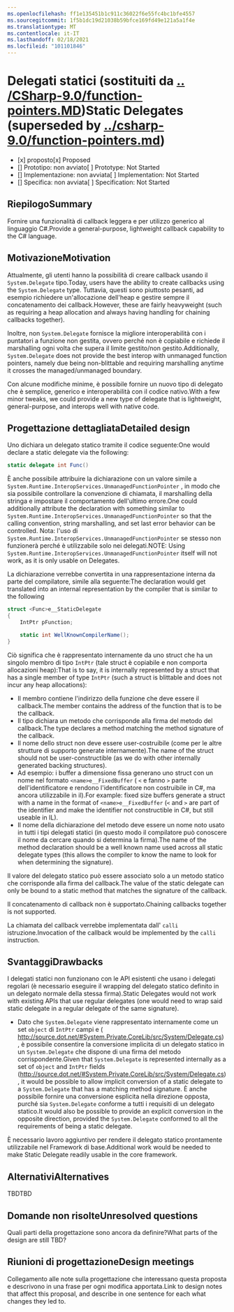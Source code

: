 ```yaml
---
ms.openlocfilehash: ff1e135451b1c911c36022f6e55fc4bc1bfe4557
ms.sourcegitcommit: 1f5b1dc19d21038b59bfce169fd49e121a5a1f4e
ms.translationtype: MT
ms.contentlocale: it-IT
ms.lasthandoff: 02/18/2021
ms.locfileid: "101101846"
---
```

# <a name="static-delegates-superseded-by-csharp-90function-pointersmd"></a><span data-ttu-id="9f47b-101">Delegati statici (sostituiti da [.. /CSharp-9.0/function-pointers.MD](../csharp-9.0/function-pointers.md))</span><span class="sxs-lookup"><span data-stu-id="9f47b-101">Static Delegates (superseded by [../csharp-9.0/function-pointers.md](../csharp-9.0/function-pointers.md))</span></span>

* <span data-ttu-id="9f47b-102">[x] proposto</span><span class="sxs-lookup"><span data-stu-id="9f47b-102">[x] Proposed</span></span>
* <span data-ttu-id="9f47b-103">[] Prototipo: non avviato</span><span class="sxs-lookup"><span data-stu-id="9f47b-103">[ ] Prototype: Not Started</span></span>
* <span data-ttu-id="9f47b-104">[] Implementazione: non avviata</span><span class="sxs-lookup"><span data-stu-id="9f47b-104">[ ] Implementation: Not Started</span></span>
* <span data-ttu-id="9f47b-105">[] Specifica: non avviata</span><span class="sxs-lookup"><span data-stu-id="9f47b-105">[ ] Specification: Not Started</span></span>

## <a name="summary"></a><span data-ttu-id="9f47b-106">Riepilogo</span><span class="sxs-lookup"><span data-stu-id="9f47b-106">Summary</span></span>
[summary]: #summary

<span data-ttu-id="9f47b-107">Fornire una funzionalità di callback leggera e per utilizzo generico al linguaggio C#.</span><span class="sxs-lookup"><span data-stu-id="9f47b-107">Provide a general-purpose, lightweight callback capability to the C# language.</span></span>

## <a name="motivation"></a><span data-ttu-id="9f47b-108">Motivazione</span><span class="sxs-lookup"><span data-stu-id="9f47b-108">Motivation</span></span>
[motivation]: #motivation

<span data-ttu-id="9f47b-109">Attualmente, gli utenti hanno la possibilità di creare callback usando il `System.Delegate` tipo.</span><span class="sxs-lookup"><span data-stu-id="9f47b-109">Today, users have the ability to create callbacks using the `System.Delegate` type.</span></span> <span data-ttu-id="9f47b-110">Tuttavia, questi sono piuttosto pesanti, ad esempio richiedere un'allocazione dell'heap e gestire sempre il concatenamento dei callback.</span><span class="sxs-lookup"><span data-stu-id="9f47b-110">However, these are fairly heavyweight (such as requiring a heap allocation and always having handling for chaining callbacks together).</span></span>

<span data-ttu-id="9f47b-111">Inoltre, non `System.Delegate` fornisce la migliore interoperabilità con i puntatori a funzione non gestita, ovvero perché non è copiabile e richiede il marshalling ogni volta che supera il limite gestito/non gestito.</span><span class="sxs-lookup"><span data-stu-id="9f47b-111">Additionally, `System.Delegate` does not provide the best interop with unmanaged function pointers, namely due being non-blittable and requiring marshalling anytime it crosses the managed/unmanaged boundary.</span></span>

<span data-ttu-id="9f47b-112">Con alcune modifiche minime, è possibile fornire un nuovo tipo di delegato che è semplice, generico e interoperabilità con il codice nativo.</span><span class="sxs-lookup"><span data-stu-id="9f47b-112">With a few minor tweaks, we could provide a new type of delegate that is lightweight, general-purpose, and interops well with native code.</span></span>

## <a name="detailed-design"></a><span data-ttu-id="9f47b-113">Progettazione dettagliata</span><span class="sxs-lookup"><span data-stu-id="9f47b-113">Detailed design</span></span>
[design]: #detailed-design

<span data-ttu-id="9f47b-114">Uno dichiara un delegato statico tramite il codice seguente:</span><span class="sxs-lookup"><span data-stu-id="9f47b-114">One would declare a static delegate via the following:</span></span>

```C#
static delegate int Func()
```

<span data-ttu-id="9f47b-115">È anche possibile attribuire la dichiarazione con un valore simile a `System.Runtime.InteropServices.UnmanagedFunctionPointer` , in modo che sia possibile controllare la convenzione di chiamata, il marshalling della stringa e impostare il comportamento dell'ultimo errore.</span><span class="sxs-lookup"><span data-stu-id="9f47b-115">One could additionally attribute the declaration with something similar to `System.Runtime.InteropServices.UnmanagedFunctionPointer` so that the calling convention, string marshalling, and set last error behavior can be controlled.</span></span> <span data-ttu-id="9f47b-116">Nota: l'uso di `System.Runtime.InteropServices.UnmanagedFunctionPointer` se stesso non funzionerà perché è utilizzabile solo nei delegati.</span><span class="sxs-lookup"><span data-stu-id="9f47b-116">NOTE: Using `System.Runtime.InteropServices.UnmanagedFunctionPointer` itself will not work, as it is only usable on Delegates.</span></span>

<span data-ttu-id="9f47b-117">La dichiarazione verrebbe convertita in una rappresentazione interna da parte del compilatore, simile alla seguente:</span><span class="sxs-lookup"><span data-stu-id="9f47b-117">The declaration would get translated into an internal representation by the compiler that is similar to the following</span></span>

```C#
struct <Func>e__StaticDelegate
{
    IntPtr pFunction;

    static int WellKnownCompilerName();
}
```

<span data-ttu-id="9f47b-118">Ciò significa che è rappresentato internamente da uno struct che ha un singolo membro di tipo `IntPtr` (tale struct è copiabile e non comporta allocazioni heap):</span><span class="sxs-lookup"><span data-stu-id="9f47b-118">That is to say, it is internally represented by a struct that has a single member of type `IntPtr` (such a struct is blittable and does not incur any heap allocations):</span></span>
* <span data-ttu-id="9f47b-119">Il membro contiene l'indirizzo della funzione che deve essere il callback.</span><span class="sxs-lookup"><span data-stu-id="9f47b-119">The member contains the address of the function that is to be the callback.</span></span>
* <span data-ttu-id="9f47b-120">Il tipo dichiara un metodo che corrisponde alla firma del metodo del callback.</span><span class="sxs-lookup"><span data-stu-id="9f47b-120">The type declares a method matching the method signature of the callback.</span></span>
* <span data-ttu-id="9f47b-121">Il nome dello struct non deve essere user-costruibile (come per le altre strutture di supporto generate internamente).</span><span class="sxs-lookup"><span data-stu-id="9f47b-121">The name of the struct should not be user-constructible (as we do with other internally generated backing structures).</span></span>
 * <span data-ttu-id="9f47b-122">Ad esempio: i buffer a dimensione fissa generano uno struct con un nome nel formato `<name>e__FixedBuffer` ( `<` e fanno `>` parte dell'identificatore e rendono l'identificatore non costruibile in C#, ma ancora utilizzabile in il).</span><span class="sxs-lookup"><span data-stu-id="9f47b-122">For example: fixed size buffers generate a struct with a name in the format of `<name>e__FixedBuffer` (`<` and `>` are part of the identifier and make the identifier not constructible in C#, but still useable in IL).</span></span>
* <span data-ttu-id="9f47b-123">Il nome della dichiarazione del metodo deve essere un nome noto usato in tutti i tipi delegati statici (in questo modo il compilatore può conoscere il nome da cercare quando si determina la firma).</span><span class="sxs-lookup"><span data-stu-id="9f47b-123">The name of the method declaration should be a well known name used across all static delegate types (this allows the compiler to know the name to look for when determining the signature).</span></span>

<span data-ttu-id="9f47b-124">Il valore del delegato statico può essere associato solo a un metodo statico che corrisponde alla firma del callback.</span><span class="sxs-lookup"><span data-stu-id="9f47b-124">The value of the static delegate can only be bound to a static method that matches the signature of the callback.</span></span>

<span data-ttu-id="9f47b-125">Il concatenamento di callback non è supportato.</span><span class="sxs-lookup"><span data-stu-id="9f47b-125">Chaining callbacks together is not supported.</span></span>

<span data-ttu-id="9f47b-126">La chiamata del callback verrebbe implementata dall' `calli` istruzione.</span><span class="sxs-lookup"><span data-stu-id="9f47b-126">Invocation of the callback would be implemented by the `calli` instruction.</span></span>

## <a name="drawbacks"></a><span data-ttu-id="9f47b-127">Svantaggi</span><span class="sxs-lookup"><span data-stu-id="9f47b-127">Drawbacks</span></span>
[drawbacks]: #drawbacks

<span data-ttu-id="9f47b-128">I delegati statici non funzionano con le API esistenti che usano i delegati regolari (è necessario eseguire il wrapping del delegato statico definito in un delegato normale della stessa firma).</span><span class="sxs-lookup"><span data-stu-id="9f47b-128">Static Delegates would not work with existing APIs that use regular delegates (one would need to wrap said static delegate in a regular delegate of the same signature).</span></span>
* <span data-ttu-id="9f47b-129">Dato che `System.Delegate` viene rappresentato internamente come un set `object` di `IntPtr` campi e ( http://source.dot.net/#System.Private.CoreLib/src/System/Delegate.cs) , è possibile consentire la conversione implicita di un delegato statico in un `System.Delegate` che dispone di una firma del metodo corrispondente.</span><span class="sxs-lookup"><span data-stu-id="9f47b-129">Given that `System.Delegate` is represented internally as a set of `object` and `IntPtr` fields (http://source.dot.net/#System.Private.CoreLib/src/System/Delegate.cs), it would be possible to allow implicit conversion of a static delegate to a `System.Delegate` that has a matching method signature.</span></span> <span data-ttu-id="9f47b-130">È anche possibile fornire una conversione esplicita nella direzione opposta, purché sia `System.Delegate` conforme a tutti i requisiti di un delegato statico.</span><span class="sxs-lookup"><span data-stu-id="9f47b-130">It would also be possible to provide an explicit conversion in the opposite direction, provided the `System.Delegate` conformed to all the requirements of being a static delegate.</span></span>

<span data-ttu-id="9f47b-131">È necessario lavoro aggiuntivo per rendere il delegato statico prontamente utilizzabile nel Framework di base.</span><span class="sxs-lookup"><span data-stu-id="9f47b-131">Additional work would be needed to make Static Delegate readily usable in the core framework.</span></span>

## <a name="alternatives"></a><span data-ttu-id="9f47b-132">Alternativi</span><span class="sxs-lookup"><span data-stu-id="9f47b-132">Alternatives</span></span>
[alternatives]: #alternatives

<span data-ttu-id="9f47b-133">TBD</span><span class="sxs-lookup"><span data-stu-id="9f47b-133">TBD</span></span>

## <a name="unresolved-questions"></a><span data-ttu-id="9f47b-134">Domande non risolte</span><span class="sxs-lookup"><span data-stu-id="9f47b-134">Unresolved questions</span></span>
[unresolved]: #unresolved-questions

<span data-ttu-id="9f47b-135">Quali parti della progettazione sono ancora da definire?</span><span class="sxs-lookup"><span data-stu-id="9f47b-135">What parts of the design are still TBD?</span></span>

## <a name="design-meetings"></a><span data-ttu-id="9f47b-136">Riunioni di progettazione</span><span class="sxs-lookup"><span data-stu-id="9f47b-136">Design meetings</span></span>

<span data-ttu-id="9f47b-137">Collegamento alle note sulla progettazione che interessano questa proposta e descrivono in una frase per ogni modifica apportata.</span><span class="sxs-lookup"><span data-stu-id="9f47b-137">Link to design notes that affect this proposal, and describe in one sentence for each what changes they led to.</span></span>


